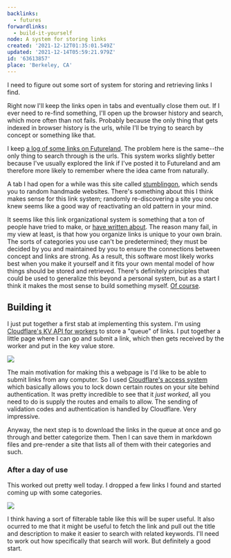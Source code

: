 ```yaml
---
backlinks:
  - futures
forwardlinks:
  - build-it-yourself
node: A system for storing links
created: '2021-12-12T01:35:01.549Z'
updated: '2021-12-14T05:59:21.979Z'
id: '63613857'
place: 'Berkeley, CA'
---
```

I need to figure out some sort of system for storing and retrieving links I find. 

Right now I'll keep the links open in tabs and eventually close them out. If I ever need to re-find something, I'll open up the browser history and search, which more often than not fails. Probably because the only thing that gets indexed in browser history is the urls, while I'll be trying to search by concept or something like that. 

I keep [a log of some links on Futureland](https://futureland.tv/christian/weblog). The problem here is the same--the only thing to search through is the urls. This system works slightly better because I've usually explored the link if I've posted it to Futureland and am therefore more likely to remember where the idea came from naturally. 

A tab I had open for a while was this site called [stumblingon](https://stumblingon.com/), which sends you to random handmade websites. There's something about this I think makes sense for this link system; randomly re-discovering a site you once knew seems like a good way of reactivating an old pattern in your mind. 

It seems like this link organizational system is something that a ton of people have tried to make, or [have written about](https://jon.bo/posts/digital-tools/#queue-management-for-inbound-digital-content). The reason many fail, in my view at least, is that how you organize links is unique to your own brain. The sorts of categories you use can't be predetermined; they must be decided by you and maintained by you to ensure the connections between concept and links are strong. As a result, this software most likely works best when you make it yourself and it fits your own mental model of how things should be stored and retrieved. There's definitely principles that could be used to generalize this beyond a personal system, but as a start I think it makes the most sense to build something myself. [Of course](build-it-yourself.md). 

## Building it 

I just put together a first stab at implementing this system. I'm using [Cloudflare's KV API for workers](https://developers.cloudflare.com/workers/runtime-apis/kv) to store a "queue" of links. I put together a little page where I can go and submit a link, which then gets received by the worker and put in the key value store. 

![](images/63613857/tcdyQGLGhT.webp " ")

The main motivation for making this a webpage is I'd like to be able to submit links from any computer. So I used [Cloudflare's access system](https://www.cloudflare.com/teams/access/) which basically allows you to lock down certain routes on your site behind authentication. It was pretty incredible to see that it *just worked*, all you need to do is supply the routes and emails to allow. The sending of validation codes and authentication is handled by Cloudflare. Very impressive. 

Anyway, the next step is to download the links in the queue at once and go through and better categorize them. Then I can save them in markdown files and pre-render a site that lists all of them with their categories and such. 

### After a day of use

This worked out pretty well today. I dropped a few links I found and started coming up with some categories. 

![](images/63613857/uCObwzcJGW.webp " ")

I think having a sort of filterable table like this will be super useful. It also ocurred to me that it might be useful to fetch the link and pull out the title and description to make it easier to search with related keywords. I'll need to work out how specifically that search will work. But definitely a good start. 


